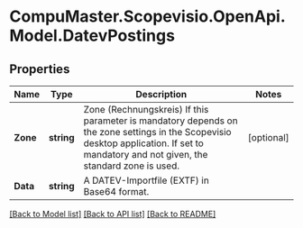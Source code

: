 
# CompuMaster.Scopevisio.OpenApi.Model.DatevPostings

## Properties

Name | Type | Description | Notes
------------ | ------------- | ------------- | -------------
**Zone** | **string** | Zone (Rechnungskreis) If this parameter is mandatory depends on the zone settings in the Scopevisio desktop application. If set to mandatory and not given, the standard zone is used. | [optional] 
**Data** | **string** | A DATEV-Importfile (EXTF) in Base64 format. | 

[[Back to Model list]](../README.md#documentation-for-models)
[[Back to API list]](../README.md#documentation-for-api-endpoints)
[[Back to README]](../README.md)

